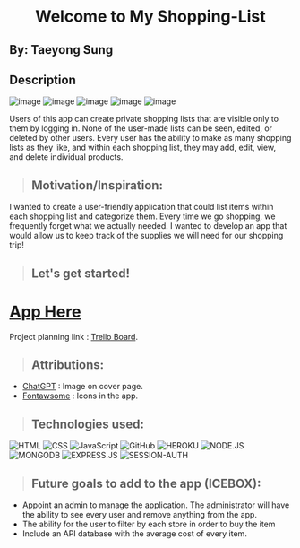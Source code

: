 # <center> **Welcome to My Shopping-List** </center>

## By: Taeyong Sung

## Description
![image](https://github.com/user-attachments/assets/a1d26dc7-350c-4d02-9bcb-f655e11a7d49)
![image](https://github.com/user-attachments/assets/da6e9aac-9acc-4bf6-8e61-1701eaeb6ae9)
![image](https://github.com/user-attachments/assets/82e26f55-9cc9-4752-b340-5eb05e0ab946)
![image](https://github.com/user-attachments/assets/dddcdcc6-8a33-4276-ae03-c7f25068f448)
![image](https://github.com/user-attachments/assets/1be06981-391a-433d-ae1e-4dea1651f437)


Users of this app can create private shopping lists that are visible only to them by logging in. None of the user-made lists can be seen, edited, or deleted by other users. Every user has the ability to make as many shopping lists as they like, and within each shopping list, they may add, edit, view, and delete individual products.

> ## Motivation/Inspiration:
I wanted to create a user-friendly application that could list items within each shopping list and categorize them. Every time we go shopping, we frequently forget what we actually needed. I wanted to develop an app that would allow us to keep track of the supplies we will need for our shopping trip!

> ## Let's get started!


# **[App Here](https://syopinglist-56262e06c255.herokuapp.com/)** 


Project planning link : [Trello Board](https://trello.com/b/IHPtyUYa/taes-trello-board).

> ## Attributions:
* [ChatGPT](https://chatgpt.com/) : Image on cover page.
* [Fontawsome](https://fontawesome.com/) : Icons in the app.

> ## Technologies used: 

![HTML](https://img.shields.io/badge/HTML-239120?style=for-the-badge&logo=html5&logoColor=white) ![CSS](https://img.shields.io/badge/CSS-239120?&style=for-the-badge&logo=css3&logoColor=white) ![JavaScript](https://img.shields.io/badge/JavaScript-F7DF1E?style=for-the-badge&logo=javascript&logoColor=black) ![GitHub](https://img.shields.io/badge/GitHub-100000?style=for-the-badge&logo=github&logoColor=white)
![HEROKU](https://img.shields.io/badge/Heroku-430098?style=for-the-badge&logo=heroku&logoColor=white)
![NODE.JS](https://img.shields.io/badge/Node.js-43853D?style=for-the-badge&logo=node.js&logoColor=white)
![MONGODB](https://img.shields.io/badge/MongoDB-4EA94B?style=for-the-badge&logo=mongodb&logoColor=white)
![EXPRESS.JS](https://img.shields.io/badge/Express.js-404D59?style=for-the-badge)
![SESSION-AUTH](https://img.shields.io/badge/Session-000000.svg?style=for-the-badge&logo=Session&logoColor=white)

> ## Future goals to add to the app (ICEBOX):
* Appoint an admin to manage the application. The administrator will have the ability to see every user and remove anything from the app.
* The ability for the user to filter by each store in order to buy the item
* Include an API database with the average cost of every item.





